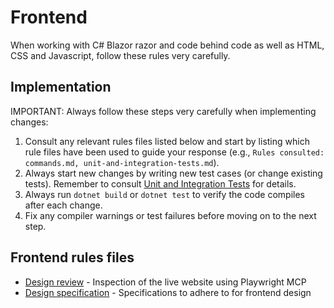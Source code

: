 # Frontend

When working with C# Blazor razor and code behind code as well as HTML, CSS and Javascript, follow these rules very carefully. 

## Implementation

IMPORTANT: Always follow these steps very carefully when implementing changes:

1. Consult any relevant rules files listed below and start by listing which rule files have been used to guide your response (e.g., `Rules consulted: commands.md, unit-and-integration-tests.md`).
2. Always start new changes by writing new test cases (or change existing tests). Remember to consult [Unit and Integration Tests](./unit-and-integration-tests.md) for details.
3. Always run `dotnet build` or `dotnet test` to verify the code compiles after each change.
4. Fix any compiler warnings or test failures before moving on to the next step.

## Frontend rules files

- [Design review](./design-review.md) - Inspection of the live website using Playwright MCP
- [Design specification](./design-specification.md) - Specifications to adhere to for frontend design



